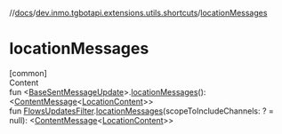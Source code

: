 //[docs](../../index.md)/[dev.inmo.tgbotapi.extensions.utils.shortcuts](index.md)/[locationMessages](location-messages.md)



# locationMessages  
[common]  
Content  
fun <[BaseSentMessageUpdate](../dev.inmo.tgbotapi.types.update.abstracts/-base-sent-message-update/index.md)>.[locationMessages](location-messages.md)(): <[ContentMessage](../dev.inmo.tgbotapi.types.message.abstracts/-content-message/index.md)<[LocationContent](../dev.inmo.tgbotapi.types.message.content/-location-content/index.md)>>  
fun [FlowsUpdatesFilter](../dev.inmo.tgbotapi.updateshandlers/-flows-updates-filter/index.md).[locationMessages](location-messages.md)(scopeToIncludeChannels: ? = null): <[ContentMessage](../dev.inmo.tgbotapi.types.message.abstracts/-content-message/index.md)<[LocationContent](../dev.inmo.tgbotapi.types.message.content/-location-content/index.md)>>  



